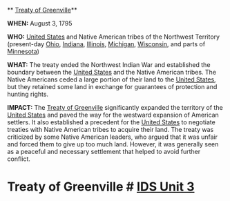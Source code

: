 ** [Treaty of Greenville](./../treaty-of-greenville/)**

**WHEN:** August 3, 1795

**WHO:** [United States](./../united-states/) and Native American tribes of the Northwest Territory (present-day [Ohio](./../ohio/), [Indiana](./../indiana/), [Illinois](./../illinois/), [Michigan](./../michigan/), [Wisconsin](./../wisconsin/), and parts of [Minnesota](./../minnesota/))

**WHAT:** The treaty ended the Northwest Indian War and established the boundary between the [United States](./../united-states/) and the Native American tribes. The Native Americans ceded a large portion of their land to the [United States](./../united-states/), but they retained some land in exchange for guarantees of protection and hunting rights.

**IMPACT:** The [Treaty of Greenville](./../treaty-of-greenville/) significantly expanded the territory of the [United States](./../united-states/) and paved the way for the westward expansion of American settlers. It also established a precedent for the [United States](./../united-states/) to negotiate treaties with Native American tribes to acquire their land. The treaty was criticized by some Native American leaders, who argued that it was unfair and forced them to give up too much land. However, it was generally seen as a peaceful and necessary settlement that helped to avoid further conflict.
# Treaty of Greenville # [IDS Unit 3](./../ids-unit-3/)